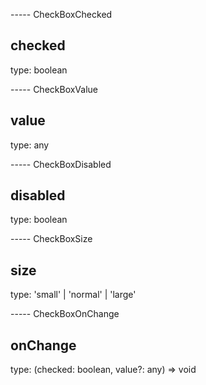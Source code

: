----- CheckBoxChecked

## checked

type: boolean

----- CheckBoxValue

## value

type: any

----- CheckBoxDisabled

## disabled

type: boolean

----- CheckBoxSize

## size

type: 'small' | 'normal' | 'large'

----- CheckBoxOnChange

## onChange

type: (checked: boolean, value?: any) => void
